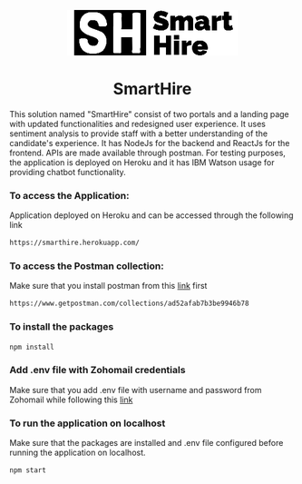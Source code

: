 <p align="center">
    <img src="https://github.com/osamaahmed17/SmartHire/blob/main/document/updatedLogo.png">

<h1 align="center">SmartHire </h1>
This solution named "SmartHire" consist of two portals and a landing page with updated functionalities and redesigned user experience. It uses sentiment analysis to provide staff with a better understanding of the candidate's experience. It has NodeJs for the backend and ReactJs for the frontend. APIs are made available through postman. For testing purposes, the application is deployed on Heroku and it has IBM Watson usage for providing chatbot functionality.

### To access the Application:
Application deployed on Heroku and can be accessed through the following link 
```sh
https://smarthire.herokuapp.com/
```

### To access the Postman collection:
Make sure that you install postman from this [link](https://www.postman.com/downloads/) first 
```sh
https://www.getpostman.com/collections/ad52afab7b3be9946b78
```

### To install the packages
```sh
npm install
```

### Add .env file with Zohomail credentials
Make sure that you add .env file with username and password from Zohomail while following this [link](https://www.finetricks.com/send-email-with-zoho-and-nodemailer-in-node-js/)


### To run the application on localhost
Make sure that the packages are installed and .env file configured before running the application on localhost.
```sh
npm start
```

